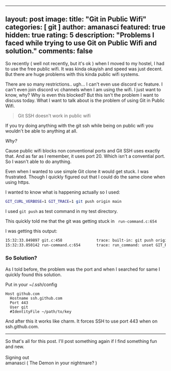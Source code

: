 
---
layout: post
image: 
title: "Git in Public Wifi"
categories: [ git ]
author: amanasci
featured: true
hidden: true
rating: 5
description: "Problems I faced while trying to use Git on Public Wifi and solution."
comments: false
---

So recently ( well not recently, but it's ok ) when I moved to my hostel, I had to use the free public wifi.  It was kinda okayish and speed was just decent.  But there are huge problems with this kinda public wifi systems. 

There are so many restrictions.. ugh... I can't even use discord vc feature. I can't even join discord vc channels when I am using the wifi. I just want to know, why? Why is even this blocked? But this isn't the problem I want to discuss today. What I want to talk about is the problem of using Git in Public Wifi. 

> Git SSH doesn't work in public wifi

If you try doing anything with the git ssh while being on public wifi you wouldn't be able to anything at all.

*Why?*

Cause public wifi blocks non conventional ports and Git SSH uses exactly that. And as far as I remember, it uses port 20. Which isn't a convential port. So I wasn't able to do anything. 

Even when I wanted to use simple Git clone it would get stuck. I was frustrated. Though I quickly figured out that I could do the same clone when using https. 

I wanted to know what is happening actually so I used: 

```bash
GIT_CURL_VERBOSE=1 GIT_TRACE=1 git push origin main
```

I used `git push` as test command in my test directory. 

This quickly told me that the git was getting stuck in  ` run-command.c:654` 

I was getting this output:
```bash
15:32:33.849897 git.c:458               trace: built-in: git push origin main
15:32:33.850142 run-command.c:654       trace: run_command: unset GIT_PREFIX; ssh git@github.com 'git-receive-pack '\''amanasci/test.git'\'
```

### So Solution? 
As I told before, the problem was the port and when I searched for same I quickly found this solution. 

Put in your ~/.ssh/config

``` config
Host github.com
  Hostname ssh.github.com
  Port 443
  User git
  #IdentityFile ~/path/to/key
```

And after this it works like charm. It forces SSH to use port 443 when on ssh.github.com.

---
So that's all for this post. I'll post something again if I find something fun and new. 
<br> <br>
Signing out<br>
amanasci ( The Demon in your nightmare? )